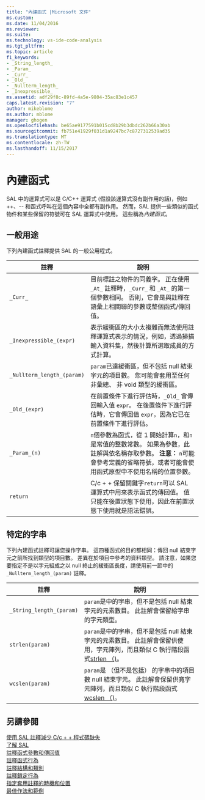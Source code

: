 ```yaml
---
title: "內建函式 |Microsoft 文件"
ms.custom: 
ms.date: 11/04/2016
ms.reviewer: 
ms.suite: 
ms.technology: vs-ide-code-analysis
ms.tgt_pltfrm: 
ms.topic: article
f1_keywords:
- _String_length_
- _Param_
- _Curr_
- _Old_
- _Nullterm_length_
- _Inexpressible_
ms.assetid: adf29f8c-89fd-4a5e-9804-35ac83e1c457
caps.latest.revision: "7"
author: mikeblome
ms.author: mblome
manager: ghogen
ms.openlocfilehash: be65ae9177591b015cd8b29b3dbdc262b66a30ab
ms.sourcegitcommit: fb751e41929f031d1a9247bc7c8727312539ad35
ms.translationtype: MT
ms.contentlocale: zh-TW
ms.lasthandoff: 11/15/2017
---
```

# <a name="intrinsic-functions"></a>內建函式
SAL 中的運算式可以是 C/C++ 運算式 (假設該運算式沒有副作用的話)，例如 ++、-- 和函式呼叫在這個內容中全都有副作用。  然而，SAL 提供一些類似的函式物件和某些保留的符號可在 SAL 運算式中使用。 這些稱為*內建函式*。  
  
## <a name="general-purpose"></a>一般用途  
 下列內建函式註釋提供 SAL 的一般公用程式。  
  
|註釋|說明|  
|----------------|-----------------|  
|`_Curr_`|目前標註之物件的同義字。  正在使用 `_At_` 註釋時，`_Curr_` 和 `_At_` 的第一個參數相同。  否則，它會是與註釋在語彙上相關聯的參數或整個函式/傳回值。|  
|`_Inexpressible_(expr)`|表示緩衝區的大小太複雜而無法使用註釋運算式表示的情況，例如，透過掃描輸入資料集，然後計算所選取成員的方式計算。|  
|`_Nullterm_length_(param)`|`param`已達緩衝區，但不包括 null 結束字元的項目數。 您可能會套用至任何非彙總、 非 void 類型的緩衝區。|  
|`_Old_(expr)`|在前置條件下進行評估時，`_Old_` 會傳回輸入值 `expr`。  在後置條件下進行評估時，它會傳回值 `expr`，因為它已在前置條件下進行評估。|  
|`_Param_(n)`|`n`個參數為函式，從 1 開始計算`n`，和`n`是常值的整數常數。 如果為參數，此註解與依名稱存取參數。 **注意：** `n`可能會參考定義的省略符號，或者可能會使用函式原型中不使用名稱的位置參數。  |  
|`return`|C/c + + 保留關鍵字`return`可以 SAL 運算式中用來表示函式的傳回值。  值只能在後置狀態下使用，因此在前置狀態下使用就是語法錯誤。|  
  
## <a name="string-specific"></a>特定的字串  
 下列內建函式註釋可讓您操作字串。 這四種函式的目的都相同：傳回 null 結束字元之前所找到類型的項目數。 差異在於項目中參考的資料類型。 請注意，如果您要指定不是以字元組成之以 null 終止的緩衝區長度，請使用前一節中的 `_Nullterm_length_(param)` 註釋。  
  
|註釋|說明|  
|----------------|-----------------|  
|`_String_length_(param)`|`param`是中的字串，但不是包括 null 結束字元的元素數目。 此註解會保留給字串的字元類型。|  
|`strlen(param)`|`param`是中的字串，但不是包括 null 結束字元的元素數目。 此註解會保留供使用，字元陣列，而且類似 C 執行階段函式[strlen （)](/cpp/c-runtime-library/reference/strlen-wcslen-mbslen-mbslen-l-mbstrlen-mbstrlen-l)。|  
|`wcslen(param)`|`param`是 （但不是包括） 的字串中的項目數 null 結束字元。 此註解會保留供寬字元陣列，而且類似 C 執行階段函式[wcslen （)](/cpp/c-runtime-library/reference/strlen-wcslen-mbslen-mbslen-l-mbstrlen-mbstrlen-l)。|  
  
## <a name="see-also"></a>另請參閱  
 [使用 SAL 註釋減少 C/c + + 程式碼缺失](../code-quality/using-sal-annotations-to-reduce-c-cpp-code-defects.md)   
 [了解 SAL](../code-quality/understanding-sal.md)   
 [註釋函式參數和傳回值](../code-quality/annotating-function-parameters-and-return-values.md)   
 [註釋函式行為](../code-quality/annotating-function-behavior.md)   
 [註釋結構和類別](../code-quality/annotating-structs-and-classes.md)   
 [註釋鎖定行為](../code-quality/annotating-locking-behavior.md)   
 [指定套用註釋的時機和位置](../code-quality/specifying-when-and-where-an-annotation-applies.md)   
 [最佳作法和範例](../code-quality/best-practices-and-examples-sal.md)